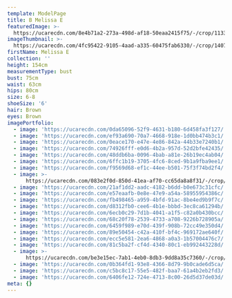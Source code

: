 ```yaml
---
template: ModelPage
title: B Melissa E
featuredImage: >-
  https://ucarecdn.com/8e4b71a2-273a-498d-af18-50eaa2415f75/-/crop/1133x486/0,39/-/preview/
imageThumbnail: >-
  https://ucarecdn.com/4fc95422-9105-4aad-a335-60475fab6330/-/crop/1407x1998/90,0/-/preview/
firstName: Melissa E
collection: ''
height: 154cm
measurementType: bust
bust: 75cm
waist: 63cm
hips: 80cm
size: 6-8
shoeSize: '6'
hair: Brown
eyes: Brown
imagePortfolio:
  - image: 'https://ucarecdn.com/0da65096-52f9-4631-b180-6d458fa3f127/'
  - image: 'https://ucarecdn.com/ef93a690-70a7-4668-918e-1d0bb474b3c1/'
  - image: 'https://ucarecdn.com/0eace170-e47e-4e86-842a-44b33e7240b1/'
  - image: 'https://ucarecdn.com/74926fff-e0d6-4b2a-957d-52d2bfe42435/'
  - image: 'https://ucarecdn.com/48ddb6ba-0096-4bab-a81e-26b19ec4ab04/'
  - image: 'https://ucarecdn.com/6ffc1b19-3705-4fc6-8ced-9b1a9fba9ee1/'
  - image: 'https://ucarecdn.com/f9569d68-ef1c-44ee-b501-75f3f74bd2f4/'
  - image: >-
      https://ucarecdn.com/083e2f0d-850d-41ea-af70-cc65da8a8f31/-/crop/1242x824/0,0/-/preview/
  - image: 'https://ucarecdn.com/21af1dd2-aadc-4182-b6dd-b0e673c31cfc/'
  - image: 'https://ucarecdn.com/e57eaafb-0e8e-47e9-a54a-58955954386c/'
  - image: 'https://ucarecdn.com/fb498465-a959-4bfd-91ac-8be4ed9b9f7c/'
  - image: 'https://ucarecdn.com/d8312fb0-cee6-4b1e-bbbd-3ec8ca61294b/'
  - image: 'https://ucarecdn.com/6ecb0c29-7d1b-4041-a1f5-c82a0b430bcc/'
  - image: 'https://ucarecdn.com/68c20f78-2539-4733-a708-9226b728905a/'
  - image: 'https://ucarecdn.com/6459f989-e70d-439f-908b-72cc49e350d4/'
  - image: 'https://ucarecdn.com/89e50454-c42a-410f-bf4c-969172ae640f/'
  - image: 'https://ucarecdn.com/ecc5e581-2ea6-4868-a0a3-1b57004476c7/'
  - image: 'https://ucarecdn.com/81c5ba2f-cf4d-4340-80c1-eb992443228d/'
  - image: >-
      https://ucarecdn.com/be3e15ec-7ab1-4eb0-8db3-9dd8a35c7360/-/crop/416x671/0,9/-/preview/
  - image: 'https://ucarecdn.com/0b364fd1-93e8-4366-8d79-9b0cade6d5ca/'
  - image: 'https://ucarecdn.com/c5bc8c17-55e5-482f-baa7-61a4b2eb2fd3/'
  - image: 'https://ucarecdn.com/6406fe12-724e-4713-8c00-26d5d37de03d/'
meta: {}
---
```


